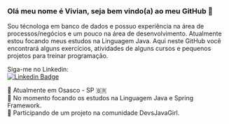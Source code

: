 ### Olá meu nome é Vivian, seja bem vindo(a) ao meu GitHub 👋

Sou técnologa em banco de dados e possuo experiência na área de processos/negócios e um pouco na área de desenvolvimento. Atualmente estou focando meus estudos na Linguagem Java. Aqui neste GitHub você encontrará alguns exercícios, atividades de alguns cursos e pequenos projetos para treinar programação.  

Siga-me no Linkedin: <br>
[![Linkedin Badge](https://img.shields.io/badge/-LinkedIn-blue?style=flat-square&logo=Linkedin&logoColor=white&link=https://www.linkedin.com/in/vivianbarbosareis)](https://www.linkedin.com/in/vivianbarbosareis)

<p align="left">

:round_pushpin: Atualmente em Osasco - SP 🇧🇷 <br>
:book: No momento focando os estudos na Linguagem Java e Spring Framework. <br>
:information_desk_person: Participando de um projeto na comunidade DevsJavaGirl. <br>
</p>
<!--
**vivianreis/vivianreis** is a ✨ _special_ ✨ repository because its `README.md` (this file) appears on your GitHub profile.

Here are some ideas to get you started:

- 🔭 I’m currently working on ...
- 🌱 I’m currently learning ...
- 👯 I’m looking to collaborate on ...
- 🤔 I’m looking for help with ...
- 💬 Ask me about ...
- 📫 How to reach me: ...
- 😄 Pronouns: ...
- ⚡ Fun fact: ...
-->
